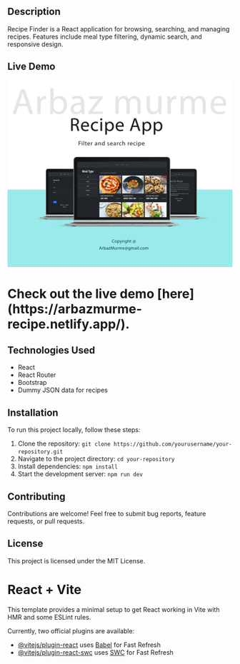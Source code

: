 ## Description
Recipe Finder is a React application for browsing, searching, and managing recipes. Features include meal type filtering, dynamic search, and responsive design.

## Live Demo
![Recipe App](./public/Photoshop.png)
<h1> Check out the live demo [here](https://arbazmurme-recipe.netlify.app/). </h1>

## Technologies Used
- React
- React Router
- Bootstrap
- Dummy JSON data for recipes

## Installation
To run this project locally, follow these steps:
1. Clone the repository: `git clone https://github.com/yourusername/your-repository.git`
2. Navigate to the project directory: `cd your-repository`
3. Install dependencies: `npm install`
4. Start the development server: `npm run dev`

## Contributing
Contributions are welcome! Feel free to submit bug reports, feature requests, or pull requests.

## License
This project is licensed under the MIT License.



# React + Vite

This template provides a minimal setup to get React working in Vite with HMR and some ESLint rules.

Currently, two official plugins are available:

- [@vitejs/plugin-react](https://github.com/vitejs/vite-plugin-react/blob/main/packages/plugin-react/README.md) uses [Babel](https://babeljs.io/) for Fast Refresh
- [@vitejs/plugin-react-swc](https://github.com/vitejs/vite-plugin-react-swc) uses [SWC](https://swc.rs/) for Fast Refresh
